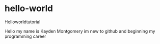 # hello-world
Helloworldtutorial






Hello my name is Kayden Montgomery im new to github and beginning my programming career
